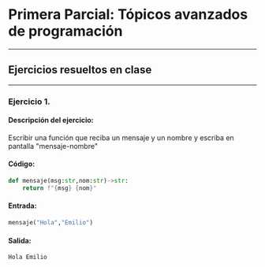# Primera Parcial: Tópicos avanzados de programación
---
## Ejercicios resueltos en clase
---
### Ejercicio 1.
#### Descripción del ejercicio:
Escribir una función que reciba un mensaje y un nombre y escriba en pantalla "mensaje-nombre"
#### Código:
```python
def mensaje(msg:str,nom:str)->str:
    return f"{msg} {nom}"
```
#### Entrada:
```python
mensaje("Hola","Emilio")
```
#### Salida:
```python
Hola Emilio
```

